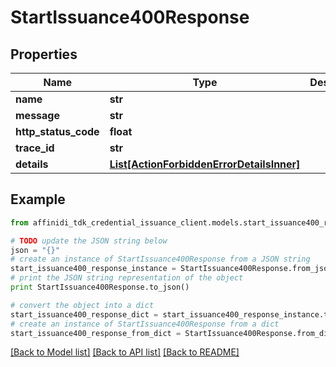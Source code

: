 # StartIssuance400Response

## Properties

| Name                 | Type                                                                              | Description | Notes      |
| -------------------- | --------------------------------------------------------------------------------- | ----------- | ---------- |
| **name**             | **str**                                                                           |             |
| **message**          | **str**                                                                           |             |
| **http_status_code** | **float**                                                                         |             |
| **trace_id**         | **str**                                                                           |             |
| **details**          | [**List[ActionForbiddenErrorDetailsInner]**](ActionForbiddenErrorDetailsInner.md) |             | [optional] |

## Example

```python
from affinidi_tdk_credential_issuance_client.models.start_issuance400_response import StartIssuance400Response

# TODO update the JSON string below
json = "{}"
# create an instance of StartIssuance400Response from a JSON string
start_issuance400_response_instance = StartIssuance400Response.from_json(json)
# print the JSON string representation of the object
print StartIssuance400Response.to_json()

# convert the object into a dict
start_issuance400_response_dict = start_issuance400_response_instance.to_dict()
# create an instance of StartIssuance400Response from a dict
start_issuance400_response_from_dict = StartIssuance400Response.from_dict(start_issuance400_response_dict)
```

[[Back to Model list]](../README.md#documentation-for-models) [[Back to API list]](../README.md#documentation-for-api-endpoints) [[Back to README]](../README.md)
